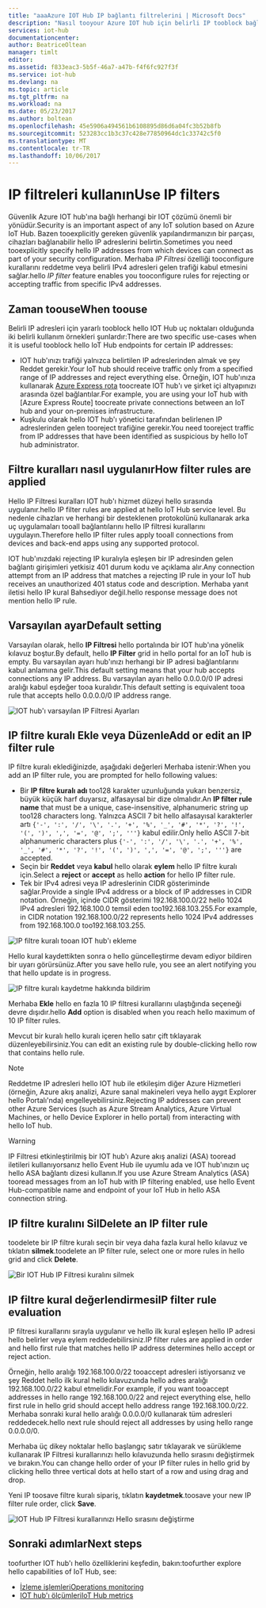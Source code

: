 ```yaml
---
title: "aaaAzure IOT Hub IP bağlantı filtrelerini | Microsoft Docs"
description: "Nasıl tooyour Azure IOT hub için belirli IP tooblock bağlantılarından filtreleme toouse IP adresleri. Tek tek bağlantılarından veya IP adres aralıklarını engelleyebilirsiniz."
services: iot-hub
documentationcenter: 
author: BeatriceOltean
manager: timlt
editor: 
ms.assetid: f833eac3-5b5f-46a7-a47b-f4f6fc927f3f
ms.service: iot-hub
ms.devlang: na
ms.topic: article
ms.tgt_pltfrm: na
ms.workload: na
ms.date: 05/23/2017
ms.author: boltean
ms.openlocfilehash: 45e5906a494561b6108895d86d6a04fc3b52b8fb
ms.sourcegitcommit: 523283cc1b3c37c428e77850964dc1c33742c5f0
ms.translationtype: MT
ms.contentlocale: tr-TR
ms.lasthandoff: 10/06/2017
---
```

# <a name="use-ip-filters"></a><span data-ttu-id="d41ef-104">IP filtreleri kullanın</span><span class="sxs-lookup"><span data-stu-id="d41ef-104">Use IP filters</span></span>

<span data-ttu-id="d41ef-105">Güvenlik Azure IOT hub'ına bağlı herhangi bir IOT çözümü önemli bir yönüdür.</span><span class="sxs-lookup"><span data-stu-id="d41ef-105">Security is an important aspect of any IoT solution based on Azure IoT Hub.</span></span> <span data-ttu-id="d41ef-106">Bazen tooexplicitly gereken güvenlik yapılandırmanızın bir parçası, cihazları bağlanabilir hello IP adreslerini belirtin.</span><span class="sxs-lookup"><span data-stu-id="d41ef-106">Sometimes you need tooexplicitly specify hello IP addresses from which devices can connect as part of your security configuration.</span></span> <span data-ttu-id="d41ef-107">Merhaba _IP Filtresi_ özelliği tooconfigure kurallarını reddetme veya belirli IPv4 adresleri gelen trafiği kabul etmesini sağlar.</span><span class="sxs-lookup"><span data-stu-id="d41ef-107">hello _IP filter_ feature enables you tooconfigure rules for rejecting or accepting traffic from specific IPv4 addresses.</span></span>

## <a name="when-toouse"></a><span data-ttu-id="d41ef-108">Zaman toouse</span><span class="sxs-lookup"><span data-stu-id="d41ef-108">When toouse</span></span>

<span data-ttu-id="d41ef-109">Belirli IP adresleri için yararlı tooblock hello IOT Hub uç noktaları olduğunda iki belirli kullanım örnekleri şunlardır:</span><span class="sxs-lookup"><span data-stu-id="d41ef-109">There are two specific use-cases when it is useful tooblock hello IoT Hub endpoints for certain IP addresses:</span></span>

- <span data-ttu-id="d41ef-110">IOT hub'ınızı trafiği yalnızca belirtilen IP adreslerinden almak ve şey Reddet gerekir.</span><span class="sxs-lookup"><span data-stu-id="d41ef-110">Your IoT hub should receive traffic only from a specified range of IP addresses and reject everything else.</span></span> <span data-ttu-id="d41ef-111">Örneğin, IOT hub'ınıza kullanarak [Azure Express rota] toocreate IOT hub'ı ve şirket içi altyapınızı arasında özel bağlantılar.</span><span class="sxs-lookup"><span data-stu-id="d41ef-111">For example, you are using your IoT hub with [Azure Express Route] toocreate private connections between an IoT hub and your on-premises infrastructure.</span></span>
- <span data-ttu-id="d41ef-112">Kuşkulu olarak hello IOT hub'ı yönetici tarafından belirlenen IP adreslerinden gelen tooreject trafiğine gerekir.</span><span class="sxs-lookup"><span data-stu-id="d41ef-112">You need tooreject traffic from IP addresses that have been identified as suspicious by hello IoT hub administrator.</span></span>

## <a name="how-filter-rules-are-applied"></a><span data-ttu-id="d41ef-113">Filtre kuralları nasıl uygulanır</span><span class="sxs-lookup"><span data-stu-id="d41ef-113">How filter rules are applied</span></span>

<span data-ttu-id="d41ef-114">Hello IP Filtresi kuralları IOT hub'ı hizmet düzeyi hello sırasında uygulanır.</span><span class="sxs-lookup"><span data-stu-id="d41ef-114">hello IP filter rules are applied at hello IoT Hub service level.</span></span> <span data-ttu-id="d41ef-115">Bu nedenle cihazları ve herhangi bir desteklenen protokolünü kullanarak arka uç uygulamaları tooall bağlantılarını hello IP filtresi kurallarını uygulayın.</span><span class="sxs-lookup"><span data-stu-id="d41ef-115">Therefore hello IP filter rules apply tooall connections from devices and back-end apps using any supported protocol.</span></span>

<span data-ttu-id="d41ef-116">IOT hub'ınızdaki rejecting IP kuralıyla eşleşen bir IP adresinden gelen bağlantı girişimleri yetkisiz 401 durum kodu ve açıklama alır.</span><span class="sxs-lookup"><span data-stu-id="d41ef-116">Any connection attempt from an IP address that matches a rejecting IP rule in your IoT hub receives an unauthorized 401 status code and description.</span></span> <span data-ttu-id="d41ef-117">Merhaba yanıt iletisi hello IP kural Bahsediyor değil.</span><span class="sxs-lookup"><span data-stu-id="d41ef-117">hello response message does not mention hello IP rule.</span></span>

## <a name="default-setting"></a><span data-ttu-id="d41ef-118">Varsayılan ayar</span><span class="sxs-lookup"><span data-stu-id="d41ef-118">Default setting</span></span>

<span data-ttu-id="d41ef-119">Varsayılan olarak, hello **IP Filtresi** hello portalında bir IOT hub'ına yönelik kılavuz boştur.</span><span class="sxs-lookup"><span data-stu-id="d41ef-119">By default, hello **IP Filter** grid in hello portal for an IoT hub is empty.</span></span> <span data-ttu-id="d41ef-120">Bu varsayılan ayarı hub'ınızı herhangi bir IP adresi bağlantılarını kabul anlamına gelir.</span><span class="sxs-lookup"><span data-stu-id="d41ef-120">This default setting means that your hub accepts connections any IP address.</span></span> <span data-ttu-id="d41ef-121">Bu varsayılan ayarı hello 0.0.0.0/0 IP adresi aralığı kabul eşdeğer tooa kuralıdır.</span><span class="sxs-lookup"><span data-stu-id="d41ef-121">This default setting is equivalent tooa rule that accepts hello 0.0.0.0/0 IP address range.</span></span>

![IOT hub'ı varsayılan IP Filtresi Ayarları][img-ip-filter-default]

## <a name="add-or-edit-an-ip-filter-rule"></a><span data-ttu-id="d41ef-123">IP filtre kuralı Ekle veya Düzenle</span><span class="sxs-lookup"><span data-stu-id="d41ef-123">Add or edit an IP filter rule</span></span>

<span data-ttu-id="d41ef-124">IP filtre kuralı eklediğinizde, aşağıdaki değerleri Merhaba istenir:</span><span class="sxs-lookup"><span data-stu-id="d41ef-124">When you add an IP filter rule, you are prompted for hello following values:</span></span>

- <span data-ttu-id="d41ef-125">Bir **IP filtre kuralı adı** too128 karakter uzunluğunda yukarı benzersiz, büyük küçük harf duyarsız, alfasayısal bir dize olmalıdır.</span><span class="sxs-lookup"><span data-stu-id="d41ef-125">An **IP filter rule name** that must be a unique, case-insensitive, alphanumeric string up too128 characters long.</span></span> <span data-ttu-id="d41ef-126">Yalnızca ASCII 7 bit hello alfasayısal karakterler artı `{'-', ':', '/', '\', '.', '+', '%', '_', '#', '*', '?', '!', '(', ')', ',', '=', '@', ';', '''}` kabul edilir.</span><span class="sxs-lookup"><span data-stu-id="d41ef-126">Only hello ASCII 7-bit alphanumeric characters plus `{'-', ':', '/', '\', '.', '+', '%', '_', '#', '*', '?', '!', '(', ')', ',', '=', '@', ';', '''}` are accepted.</span></span>
- <span data-ttu-id="d41ef-127">Seçin bir **Reddet** veya **kabul** hello olarak **eylem** hello IP filtre kuralı için.</span><span class="sxs-lookup"><span data-stu-id="d41ef-127">Select a **reject** or **accept** as hello **action** for hello IP filter rule.</span></span>
- <span data-ttu-id="d41ef-128">Tek bir IPv4 adresi veya IP adreslerinin CIDR gösteriminde sağlar.</span><span class="sxs-lookup"><span data-stu-id="d41ef-128">Provide a single IPv4 address or a block of IP addresses in CIDR notation.</span></span> <span data-ttu-id="d41ef-129">Örneğin, içinde CIDR gösterimi 192.168.100.0/22 hello 1024 IPv4 adresleri 192.168.100.0 temsil eden too192.168.103.255.</span><span class="sxs-lookup"><span data-stu-id="d41ef-129">For example, in CIDR notation 192.168.100.0/22 represents hello 1024 IPv4 addresses from 192.168.100.0 too192.168.103.255.</span></span>

![IP filtre kuralı tooan IOT hub'ı ekleme][img-ip-filter-add-rule]

<span data-ttu-id="d41ef-131">Hello kural kaydettikten sonra o hello güncelleştirme devam ediyor bildiren bir uyarı görürsünüz.</span><span class="sxs-lookup"><span data-stu-id="d41ef-131">After you save hello rule, you see an alert notifying you that hello update is in progress.</span></span>

![IP filtre kuralı kaydetme hakkında bildirim][img-ip-filter-save-new-rule]

<span data-ttu-id="d41ef-133">Merhaba **Ekle** hello en fazla 10 IP filtresi kurallarını ulaştığında seçeneği devre dışıdır.</span><span class="sxs-lookup"><span data-stu-id="d41ef-133">hello **Add** option is disabled when you reach hello maximum of 10 IP filter rules.</span></span>

<span data-ttu-id="d41ef-134">Mevcut bir kuralı hello kuralı içeren hello satır çift tıklayarak düzenleyebilirsiniz.</span><span class="sxs-lookup"><span data-stu-id="d41ef-134">You can edit an existing rule by double-clicking hello row that contains hello rule.</span></span>

> [!NOTE]
> <span data-ttu-id="d41ef-135">Reddetme IP adresleri hello IOT hub ile etkileşim diğer Azure Hizmetleri (örneğin, Azure akış analizi, Azure sanal makineleri veya hello aygıt Explorer hello Portalı'nda) engelleyebilirsiniz.</span><span class="sxs-lookup"><span data-stu-id="d41ef-135">Rejecting IP addresses can prevent other Azure Services (such as Azure Stream Analytics, Azure Virtual Machines, or hello Device Explorer in hello portal) from interacting with hello IoT hub.</span></span>

> [!WARNING]
> <span data-ttu-id="d41ef-136">IP Filtresi etkinleştirilmiş bir IOT hub'ı Azure akış analizi (ASA) tooread iletileri kullanıyorsanız hello Event Hub ile uyumlu ada ve IOT hub'ınızın uç hello ASA bağlantı dizesi kullanın.</span><span class="sxs-lookup"><span data-stu-id="d41ef-136">If you use Azure Stream Analytics (ASA) tooread messages from an IoT hub with IP filtering enabled, use hello Event Hub-compatible name and endpoint of your IoT Hub in hello ASA connection string.</span></span>

## <a name="delete-an-ip-filter-rule"></a><span data-ttu-id="d41ef-137">IP filtre kuralını Sil</span><span class="sxs-lookup"><span data-stu-id="d41ef-137">Delete an IP filter rule</span></span>

<span data-ttu-id="d41ef-138">toodelete bir IP filtre kuralı seçin bir veya daha fazla kural hello kılavuz ve tıklatın **silmek**.</span><span class="sxs-lookup"><span data-stu-id="d41ef-138">toodelete an IP filter rule, select one or more rules in hello grid and click **Delete**.</span></span>

![Bir IOT Hub IP Filtresi kuralını silmek][img-ip-filter-delete-rule]

## <a name="ip-filter-rule-evaluation"></a><span data-ttu-id="d41ef-140">IP filtre kural değerlendirmesi</span><span class="sxs-lookup"><span data-stu-id="d41ef-140">IP filter rule evaluation</span></span>

<span data-ttu-id="d41ef-141">IP filtresi kurallarını sırayla uygulanır ve hello ilk kural eşleşen hello IP adresi hello belirler veya eylem reddedebilirsiniz.</span><span class="sxs-lookup"><span data-stu-id="d41ef-141">IP filter rules are applied in order and hello first rule that matches hello IP address determines hello accept or reject action.</span></span>

<span data-ttu-id="d41ef-142">Örneğin, hello aralığı 192.168.100.0/22 tooaccept adresleri istiyorsanız ve şey Reddet hello ilk kural hello kılavuzunda hello adres aralığı 192.168.100.0/22 kabul etmelidir.</span><span class="sxs-lookup"><span data-stu-id="d41ef-142">For example, if you want tooaccept addresses in hello range 192.168.100.0/22 and reject everything else, hello first rule in hello grid should accept hello address range 192.168.100.0/22.</span></span> <span data-ttu-id="d41ef-143">Merhaba sonraki kural hello aralığı 0.0.0.0/0 kullanarak tüm adresleri reddedecek.</span><span class="sxs-lookup"><span data-stu-id="d41ef-143">hello next rule should reject all addresses by using hello range 0.0.0.0/0.</span></span>

<span data-ttu-id="d41ef-144">Merhaba üç dikey noktalar hello başlangıç satır tıklayarak ve sürükleme kullanarak IP Filtresi kurallarınızı hello kılavuzunda hello sırasını değiştirmek ve bırakın.</span><span class="sxs-lookup"><span data-stu-id="d41ef-144">You can change hello order of your IP filter rules in hello grid by clicking hello three vertical dots at hello start of a row and using drag and drop.</span></span>

<span data-ttu-id="d41ef-145">Yeni IP toosave filtre kuralı sipariş, tıklatın **kaydetmek**.</span><span class="sxs-lookup"><span data-stu-id="d41ef-145">toosave your new IP filter rule order, click **Save**.</span></span>

![IOT Hub IP Filtresi kurallarınızı Hello sırasını değiştirme][img-ip-filter-rule-order]

## <a name="next-steps"></a><span data-ttu-id="d41ef-147">Sonraki adımlar</span><span class="sxs-lookup"><span data-stu-id="d41ef-147">Next steps</span></span>

<span data-ttu-id="d41ef-148">toofurther IOT hub'ı hello özelliklerini keşfedin, bakın:</span><span class="sxs-lookup"><span data-stu-id="d41ef-148">toofurther explore hello capabilities of IoT Hub, see:</span></span>

- <span data-ttu-id="d41ef-149">[İzleme işlemleri][lnk-monitor]</span><span class="sxs-lookup"><span data-stu-id="d41ef-149">[Operations monitoring][lnk-monitor]</span></span>
- <span data-ttu-id="d41ef-150">[IOT hub'ı ölçümleri][lnk-metrics]</span><span class="sxs-lookup"><span data-stu-id="d41ef-150">[IoT Hub metrics][lnk-metrics]</span></span>

<!-- Images -->
[img-ip-filter-default]: ./media/iot-hub-ip-filtering/ip-filter-default.png
[img-ip-filter-add-rule]: ./media/iot-hub-ip-filtering/ip-filter-add-rule.png
[img-ip-filter-save-new-rule]: ./media/iot-hub-ip-filtering/ip-filter-save-new-rule.png
[img-ip-filter-delete-rule]: ./media/iot-hub-ip-filtering/ip-filter-delete-rule.png
[img-ip-filter-rule-order]: ./media/iot-hub-ip-filtering/ip-filter-rule-order.png


<!-- Links -->

[IoT Hub developer guide]: iot-hub-devguide.md
[Azure Express rota]:  https://azure.microsoft.com/en-us/documentation/articles/expressroute-faqs/#supported-services

[lnk-monitor]: iot-hub-operations-monitoring.md
[lnk-metrics]: iot-hub-metrics.md